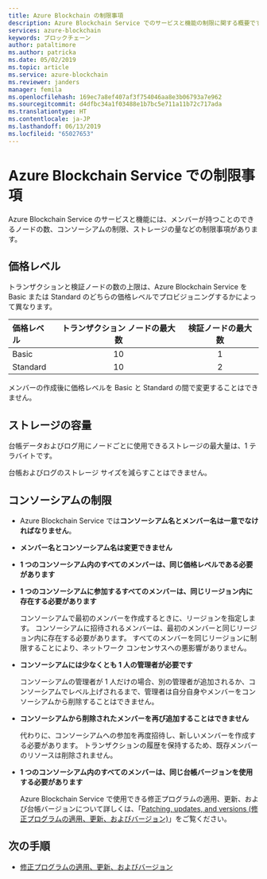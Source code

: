 ```yaml
---
title: Azure Blockchain の制限事項
description: Azure Blockchain Service でのサービスと機能の制限に関する概要です
services: azure-blockchain
keywords: ブロックチェーン
author: pataltimore
ms.author: patricka
ms.date: 05/02/2019
ms.topic: article
ms.service: azure-blockchain
ms.reviewer: janders
manager: femila
ms.openlocfilehash: 169ec7a8ef407af3f754046aa8e3b06793a7e962
ms.sourcegitcommit: d4dfbc34a1f03488e1b7bc5e711a11b72c717ada
ms.translationtype: HT
ms.contentlocale: ja-JP
ms.lasthandoff: 06/13/2019
ms.locfileid: "65027653"
---
```

# <a name="limits-in-azure-blockchain-service"></a>Azure Blockchain Service での制限事項

Azure Blockchain Service のサービスと機能には、メンバーが持つことのできるノードの数、コンソーシアムの制限、ストレージの量などの制限事項があります。

## <a name="pricing-tier"></a>価格レベル

トランザクションと検証ノードの数の上限は、Azure Blockchain Service を Basic または Standard のどちらの価格レベルでプロビジョニングするかによって異なります。

| 価格レベル | トランザクション ノードの最大数 | 検証ノードの最大数 |
|:---|:---:|:---:|
| Basic | 10 | 1 |
| Standard | 10 | 2 |

メンバーの作成後に価格レベルを Basic と Standard の間で変更することはできません。

## <a name="storage-capacity"></a>ストレージの容量

台帳データおよびログ用にノードごとに使用できるストレージの最大量は、1 テラバイトです。

台帳およびログのストレージ サイズを減らすことはできません。

## <a name="consortium-limits"></a>コンソーシアムの制限

* Azure Blockchain Service では**コンソーシアム名とメンバー名は一意でなければなりません**。

* **メンバー名とコンソーシアム名は変更できません**

* **1 つのコンソーシアム内のすべてのメンバーは、同じ価格レベルである必要があります**

* **1 つのコンソーシアムに参加するすべてのメンバーは、同じリージョン内に存在する必要があります**

    コンソーシアムで最初のメンバーを作成するときに、リージョンを指定します。 コンソーシアムに招待されるメンバーは、最初のメンバーと同じリージョン内に存在する必要があります。 すべてのメンバーを同じリージョンに制限することにより、ネットワーク コンセンサスへの悪影響がありません。

* **コンソーシアムには少なくとも 1 人の管理者が必要です**

    コンソーシアムの管理者が 1 人だけの場合、別の管理者が追加されるか、コンソーシアムでレベル上げされるまで、管理者は自分自身やメンバーをコンソーシアムから削除することはできません。

* **コンソーシアムから削除されたメンバーを再び追加することはできません**

    代わりに、コンソーシアムへの参加を再度招待し、新しいメンバーを作成する必要があります。 トランザクションの履歴を保持するため、既存メンバーのリソースは削除されません。

* **1 つのコンソーシアム内のすべてのメンバーは、同じ台帳バージョンを使用する必要があります**

    Azure Blockchain Service で使用できる修正プログラムの適用、更新、および台帳バージョンについて詳しくは、「[Patching, updates, and versions (修正プログラムの適用、更新、およびバージョン)](ledger-versions.md)」をご覧ください。

## <a name="next-steps"></a>次の手順

* [修正プログラムの適用、更新、およびバージョン](ledger-versions.md)
